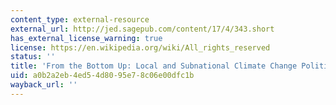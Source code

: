```yaml
---
content_type: external-resource
external_url: http://jed.sagepub.com/content/17/4/343.short
has_external_license_warning: true
license: https://en.wikipedia.org/wiki/All_rights_reserved
status: ''
title: 'From the Bottom Up: Local and Subnational Climate Change Politics'
uid: a0b2a2eb-4ed5-4d80-95e7-8c06e00dfc1b
wayback_url: ''
---
```

